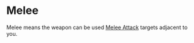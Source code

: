 # Melee
Melee means the weapon can be used [Melee Attack](../../../../../Game%20Procedures/Melee%20Attack.md) targets adjacent to you.